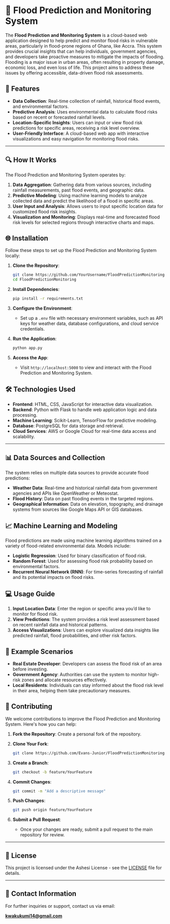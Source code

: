 # 🌊 Flood Prediction and Monitoring System

The **Flood Prediction and Monitoring System** is a cloud-based web application designed to help predict and monitor flood risks in vulnerable areas, particularly in flood-prone regions of Ghana, like Accra. This system provides crucial insights that can help individuals, government agencies, and developers take proactive measures to mitigate the impacts of flooding. Flooding is a major issue in urban areas, often resulting in property damage, economic loss, and even loss of life. This project aims to address these issues by offering accessible, data-driven flood risk assessments.

## 🚀 Features

- **Data Collection**: Real-time collection of rainfall, historical flood events, and environmental factors.
- **Predictive Analysis**: Uses environmental data to calculate flood risks based on recent or forecasted rainfall levels.
- **Location-Specific Insights**: Users can input or view flood risk predictions for specific areas, receiving a risk level overview.
- **User-Friendly Interface**: A cloud-based web app with interactive visualizations and easy navigation for monitoring flood risks.

---

## 🔍 How It Works

The Flood Prediction and Monitoring System operates by:

1. **Data Aggregation**: Gathering data from various sources, including rainfall measurements, past flood events, and geographic data.
2. **Predictive Modeling**: Using machine learning models to analyze collected data and predict the likelihood of a flood in specific areas.
3. **User Input and Analysis**: Allows users to input specific location data for customized flood risk insights.
4. **Visualization and Monitoring**: Displays real-time and forecasted flood risk levels for selected regions through interactive charts and maps.

## 🌐 Installation

Follow these steps to set up the Flood Prediction and Monitoring System locally:

1. **Clone the Repository**:
    ```bash
    git clone https://github.com/YourUsername/FloodPredictionMonitoring.git
    cd FloodPredictionMonitoring
    ```

2. **Install Dependencies**:
    ```bash
    pip install -r requirements.txt
    ```

3. **Configure the Environment**:
   - Set up a `.env` file with necessary environment variables, such as API keys for weather data, database configurations, and cloud service credentials.

4. **Run the Application**:
    ```bash
    python app.py
    ```

5. **Access the App**:
    - Visit `http://localhost:5000` to view and interact with the Flood Prediction and Monitoring System.

## 🛠️ Technologies Used

- **Frontend**: HTML, CSS, JavaScript for interactive data visualization.
- **Backend**: Python with Flask to handle web application logic and data processing.
- **Machine Learning**: Scikit-Learn, TensorFlow for predictive modeling.
- **Database**: PostgreSQL for data storage and retrieval.
- **Cloud Services**: AWS or Google Cloud for real-time data access and scalability.

---

## 📊 Data Sources and Collection

The system relies on multiple data sources to provide accurate flood predictions:

- **Weather Data**: Real-time and historical rainfall data from government agencies and APIs like OpenWeather or Meteostat.
- **Flood History**: Data on past flooding events in the targeted regions.
- **Geographical Information**: Data on elevation, topography, and drainage systems from sources like Google Maps API or GIS databases.

## 📈 Machine Learning and Modeling

Flood predictions are made using machine learning algorithms trained on a variety of flood-related environmental data. Models include:

- **Logistic Regression**: Used for binary classification of flood risk.
- **Random Forest**: Used for assessing flood risk probability based on environmental factors.
- **Recurrent Neural Network (RNN)**: For time-series forecasting of rainfall and its potential impacts on flood risks.

## 💻 Usage Guide

1. **Input Location Data**: Enter the region or specific area you’d like to monitor for flood risk.
2. **View Predictions**: The system provides a risk level assessment based on recent rainfall data and historical patterns.
3. **Access Visualizations**: Users can explore visualized data insights like predicted rainfall, flood probabilities, and other risk factors.

## 🧪 Example Scenarios

- **Real Estate Developer**: Developers can assess the flood risk of an area before investing.
- **Government Agency**: Authorities can use the system to monitor high-risk zones and allocate resources effectively.
- **Local Residents**: Individuals can stay informed about the flood risk level in their area, helping them take precautionary measures.

## 👥 Contributing

We welcome contributions to improve the Flood Prediction and Monitoring System. Here's how you can help:

1. **Fork the Repository**: Create a personal fork of the repository.
2. **Clone Your Fork**:
   ```bash
   git clone https://github.com/Evans-Junior/FloodPredictionMonitoring.git


3. **Create a Branch**:
    ```bash
    git checkout -b feature/YourFeature
    ```

4. **Commit Changes**:
    ```bash
    git commit -m "Add a descriptive message"
    ```

5. **Push Changes**:
    ```bash
    git push origin feature/YourFeature
    ```

6. **Submit a Pull Request**:
   - Once your changes are ready, submit a pull request to the main repository for review.

---

## 📝 License

This project is licensed under the Ashesi License - see the [LICENSE](LICENSE) file for details.

---

## 📧 Contact Information

For further inquiries or support, contact us via email:

**kwakukumi14@gmail.com**

